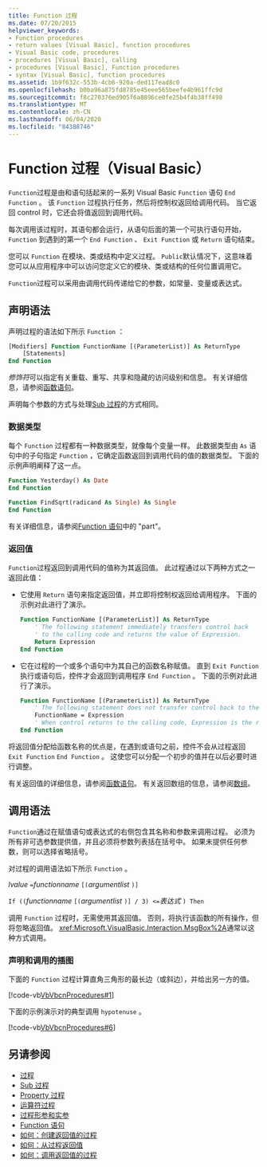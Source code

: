 ```yaml
---
title: Function 过程
ms.date: 07/20/2015
helpviewer_keywords:
- Function procedures
- return values [Visual Basic], function procedures
- Visual Basic code, procedures
- procedures [Visual Basic], calling
- procedures [Visual Basic], Function procedures
- syntax [Visual Basic], function procedures
ms.assetid: 1b9f632c-553b-4cb6-920a-ded117ead8c0
ms.openlocfilehash: b0ba96a875fd8785e45eee565beefe4b961ffc9d
ms.sourcegitcommit: f8c270376ed905f6a8896ce0fe25b4f4b38ff498
ms.translationtype: MT
ms.contentlocale: zh-CN
ms.lasthandoff: 06/04/2020
ms.locfileid: "84388746"
---
```

# <a name="function-procedures-visual-basic"></a>Function 过程（Visual Basic）

`Function`过程是由和语句括起来的一系列 Visual Basic `Function` 语句 `End Function` 。 该 `Function` 过程执行任务，然后将控制权返回给调用代码。 当它返回 control 时，它还会将值返回到调用代码。

每次调用该过程时，其语句都会运行，从语句后面的第一个可执行语句开始， `Function` 到遇到的第一个 `End Function` 、 `Exit Function` 或 `Return` 语句结束。

您可以 `Function` 在模块、类或结构中定义过程。 `Public`默认情况下，这意味着您可以从应用程序中可以访问您定义它的模块、类或结构的任何位置调用它。

`Function`过程可以采用由调用代码传递给它的参数，如常量、变量或表达式。

## <a name="declaration-syntax"></a>声明语法

声明过程的语法如下所示 `Function` ：

```vb
[Modifiers] Function FunctionName [(ParameterList)] As ReturnType
    [Statements]
End Function
```

*修饰符*可以指定有关重载、重写、共享和隐藏的访问级别和信息。 有关详细信息，请参阅[函数语句](../../../language-reference/statements/function-statement.md)。

声明每个参数的方式与处理[Sub 过程](./sub-procedures.md)的方式相同。

### <a name="data-type"></a>数据类型

每个 `Function` 过程都有一种数据类型，就像每个变量一样。 此数据类型由 `As` 语句中的子句指定 `Function` ，它确定函数返回到调用代码的值的数据类型。 下面的示例声明阐释了这一点。

```vb
Function Yesterday() As Date
End Function

Function FindSqrt(radicand As Single) As Single
End Function
```

有关详细信息，请参阅[Function 语句](../../../language-reference/statements/function-statement.md)中的 "part"。

### <a name="returning-values"></a>返回值

`Function`过程返回到调用代码的值称为其返回值。 此过程通过以下两种方式之一返回此值：

- 它使用 `Return` 语句来指定返回值，并立即将控制权返回给调用程序。 下面的示例对此进行了演示。

  ```vb
  Function FunctionName [(ParameterList)] As ReturnType
      ' The following statement immediately transfers control back
      ' to the calling code and returns the value of Expression.
      Return Expression
  End Function
  ```

- 它在过程的一个或多个语句中为其自己的函数名称赋值。 直到 `Exit Function` 执行或语句后，控件才会返回到调用程序 `End Function` 。 下面的示例对此进行了演示。

  ```vb
  Function FunctionName [(ParameterList)] As ReturnType
      ' The following statement does not transfer control back to the calling code.
      FunctionName = Expression
      ' When control returns to the calling code, Expression is the return value.
  End Function
  ```

将返回值分配给函数名称的优点是，在遇到或语句之前，控件不会从过程返回 `Exit Function` `End Function` 。 这使您可以分配一个初步的值并在以后必要时进行调整。

有关返回值的详细信息，请参阅[函数语句](../../../language-reference/statements/function-statement.md)。 有关返回数组的信息，请参阅[数组](../arrays/index.md)。

## <a name="calling-syntax"></a>调用语法

`Function`通过在赋值语句或表达式的右侧包含其名称和参数来调用过程。 必须为所有非可选参数提供值，并且必须将参数列表括在括号中。 如果未提供任何参数，则可以选择省略括号。

对过程的调用语法如下所示 `Function` 。

*lvalue* `=`*functionname* `[(`*argumentlist*    `)]`

`If ((`*functionname* `[(`*argumentlist* `)] / 3) <=`*表达式*  `) Then`

调用 `Function` 过程时，无需使用其返回值。 否则，将执行该函数的所有操作，但将忽略返回值。 <xref:Microsoft.VisualBasic.Interaction.MsgBox%2A>通常以这种方式调用。

### <a name="illustration-of-declaration-and-call"></a>声明和调用的插图

下面的 `Function` 过程计算直角三角形的最长边（或斜边），并给出另一方的值。

[!code-vb[VbVbcnProcedures#1](~/samples/snippets/visualbasic/VS_Snippets_VBCSharp/VbVbcnProcedures/VB/Class1.vb#1)]

下面的示例演示对的典型调用 `hypotenuse` 。

[!code-vb[VbVbcnProcedures#6](~/samples/snippets/visualbasic/VS_Snippets_VBCSharp/VbVbcnProcedures/VB/Class1.vb#6)]

## <a name="see-also"></a>另请参阅

- [过程](./index.md)
- [Sub 过程](./sub-procedures.md)
- [Property 过程](./property-procedures.md)
- [运算符过程](./operator-procedures.md)
- [过程形参和实参](./procedure-parameters-and-arguments.md)
- [Function 语句](../../../language-reference/statements/function-statement.md)
- [如何：创建返回值的过程](./how-to-create-a-procedure-that-returns-a-value.md)
- [如何：从过程返回值](./how-to-return-a-value-from-a-procedure.md)
- [如何：调用返回值的过程](./how-to-call-a-procedure-that-returns-a-value.md)
